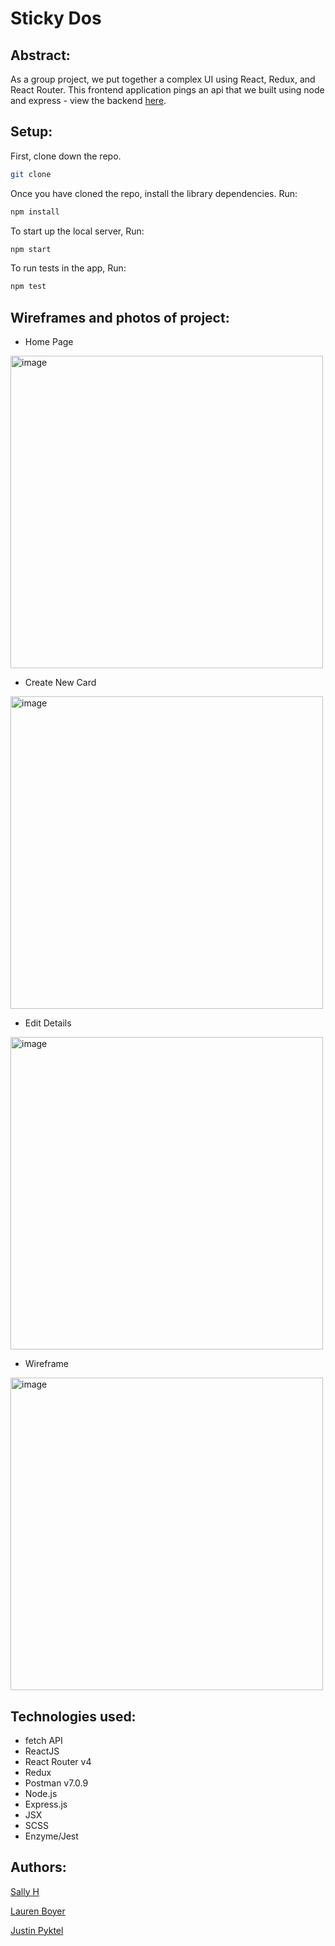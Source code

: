 # Sticky Dos

## Abstract:

As a group project, we put together a complex UI using React, Redux, and React Router. This frontend application pings an api that we built using node and express - view the backend [here](https://github.com/SallyHaefling/sticky-dos-api).


## Setup:

First, clone down the repo.

```bash
git clone 
```

Once you have cloned the repo, install the library dependencies. Run:

```bash
npm install
```

To start up the local server, Run:
```bash
npm start
```

To run tests in the app, Run:
```bash
npm test
```

## Wireframes and photos of project:

- Home Page
<img width="500" alt="image" src="https://user-images.githubusercontent.com/23123990/58568519-a5c89c00-81f1-11e9-871d-4f38239067fb.png">

- Create New Card
<img width="500" alt="image" src="https://user-images.githubusercontent.com/23123990/58568535-afea9a80-81f1-11e9-91ba-9530895d777f.png">

- Edit Details
<img width="500" alt="image" src="https://user-images.githubusercontent.com/23123990/58568554-ba0c9900-81f1-11e9-801a-6a6b7b523b7f.png">

- Wireframe
<img width="500" alt="image" src="https://user-images.githubusercontent.com/23123990/58515713-eb8a5380-8162-11e9-8d0c-d0533cbf875c.png">


## Technologies used:

* fetch API
* ReactJS 
* React Router v4
* Redux 
* Postman v7.0.9
* Node.js
* Express.js
* JSX 
* SCSS
* Enzyme/Jest

## Authors:

[Sally H](https://github.com/SallyH3)

[Lauren Boyer](https://github.com/lboyer4)

[Justin Pyktel](https://github.com/SiimonStark)
